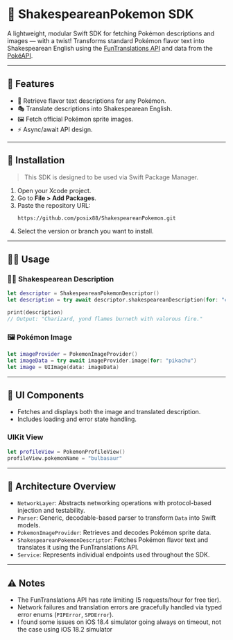 # 🔬 ShakespeareanPokemon SDK

A lightweight, modular Swift SDK for fetching Pokémon descriptions and images — with a twist! Transforms standard Pokémon flavor text into Shakespearean English using the [FunTranslations API](https://funtranslations.com) and data from the [PokéAPI](https://pokeapi.co).

---

## 🚀 Features

- 🔎 Retrieve flavor text descriptions for any Pokémon.
- 🎭 Translate descriptions into Shakespearean English.
- 🖼 Fetch official Pokémon sprite images.
- ⚡️ Async/await API design.

---

## 📆 Installation

> This SDK is designed to be used via Swift Package Manager.

1. Open your Xcode project.
2. Go to **File > Add Packages**.
3. Paste the repository URL:
   ```
   https://github.com/posix88/ShakespeareanPokemon.git
   ```
4. Select the version or branch you want to install.

---

## 🧑‍💻 Usage

### 👩‍🎓 Shakespearean Description

```swift
let descriptor = ShakespeareanPokemonDescriptor()
let description = try await descriptor.shakespeareanDescription(for: "charizard")

print(description)
// Output: "Charizard, yond flames burneth with valorous fire."
```

### 🖼 Pokémon Image

```swift
let imageProvider = PokemonImageProvider()
let imageData = try await imageProvider.image(for: "pikachu")
let image = UIImage(data: imageData)
```

---

## 🧩 UI Components

- Fetches and displays both the image and translated description.
- Includes loading and error state handling.

### UIKit View

```swift
let profileView = PokemonProfileView()
profileView.pokemonName = "bulbasaur"
```

---

## 🧱 Architecture Overview

- `NetworkLayer`: Abstracts networking operations with protocol-based injection and testability.
- `Parser`: Generic, decodable-based parser to transform `Data` into Swift models.
- `PokemonImageProvider`: Retrieves and decodes Pokémon sprite data.
- `ShakespeareanPokemonDescriptor`: Fetches Pokémon flavor text and translates it using the FunTranslations API.
- `Service`: Represents individual endpoints used throughout the SDK.

---

## ⚠️ Notes

- The FunTranslations API has rate limiting (5 requests/hour for free tier).
- Network failures and translation errors are gracefully handled via typed error enums (`PIPError`, `SPDError`).
- I found some issues on iOS 18.4 simulator going always on timeout, not the case using iOS 18.2 simulator


